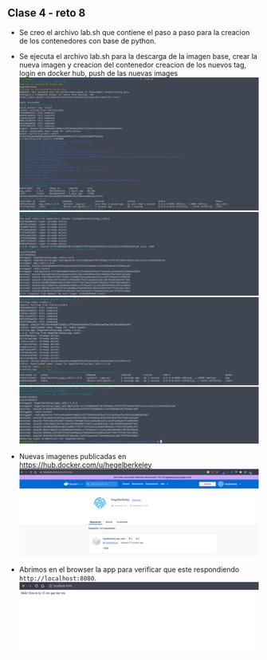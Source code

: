 ## Clase 4 - reto 8

* Se creo el archivo lab.sh que contiene el paso a paso para la creacion de los contenedores con base de python.
* Se ejecuta el archivo lab.sh para la descarga de la imagen base, crear la nueva imagen y creacion del contenedor creacion de los nuevos tag, login en docker hub, push de las nuevas images
![Ejecutar el archivo lab.sh](img-1.png)
![Ejecutar el archivo lab.sh](img-2.png)
![Ejecutar el archivo lab.sh](img-3.png)
![Ejecutar el archivo lab.sh](img-4.png)

* Nuevas imagenes publicadas en https://hub.docker.com/u/hegelberkeley
![DB](img-6.png)

* Abrimos en el browser la app para verificar que este respondiendo `http://localhost:8080`.
![remove](img-5.png)

